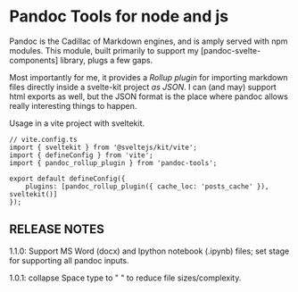# Pandoc Tools for node and js

Pandoc is the Cadillac of Markdown engines, and is amply served with npm modules.
This module, built primarily to support my [pandoc-svelte-components] library, plugs 
a few gaps.

Most importantly for me, it provides a *Rollup plugin* for importing markdown files directly inside a svelte-kit project *as JSON*. I can (and may) support html exports as well, but the JSON format is the place where pandoc allows really interesting things to happen.


Usage in a vite project with sveltekit.

```
// vite.config.ts
import { sveltekit } from '@sveltejs/kit/vite';
import { defineConfig } from 'vite';
import { pandoc_rollup_plugin } from 'pandoc-tools';

export default defineConfig({
	plugins: [pandoc_rollup_plugin({ cache_loc: 'posts_cache' }), sveltekit()]
});
```


## RELEASE NOTES

1.1.0: Support MS Word (docx) and Ipython notebook (.ipynb) files; set stage for supporting all pandoc inputs.

1.0.1: collapse Space type to " " to reduce file sizes/complexity.